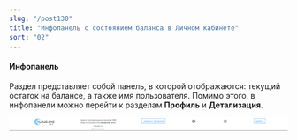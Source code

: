 ```yaml
---
slug: "/post130"
title: "Инфопанель с состоянием баланса в Личном кабинете"
sort: "02"
---
```


#### Инфопанель

Раздел представляет собой панель, в которой отображаются: текущий остаток на балансе, а также имя пользователя. Помимо этого, в инфопанели можно перейти к разделам **Профиль** и **Детализация**.

![Картинка](./images_shop/balance_keys_main.png "Инфопанель по приложению ПЗ")